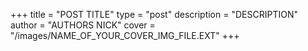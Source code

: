 +++
title = "POST TITLE"
type = "post"
description = "DESCRIPTION"
author = "AUTHORS NICK"
cover = "/images/NAME_OF_YOUR_COVER_IMG_FILE.EXT"
+++
